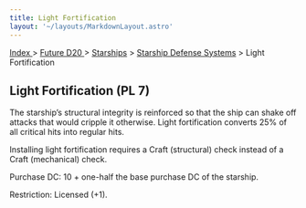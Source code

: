 ```yaml
---
title: Light Fortification
layout: '~/layouts/MarkdownLayout.astro'
---
```


[ Index ](/) > [ Future D20 ](/future.d20.srd) > [Starships](/future.d20.srd/starships) > [Starship Defense Systems](/future.d20.srd/starships/starship.defense.systems) > Light Fortification

## Light Fortification (PL 7)

The starship’s structural integrity is reinforced so that the ship can shake
off attacks that would cripple it otherwise. Light fortification converts 25%
of all critical hits into regular hits.

Installing light fortification requires a Craft (structural) check instead of
a Craft (mechanical) check.

Purchase DC: 10 + one-half the base purchase DC of the starship.

Restriction: Licensed (+1).


